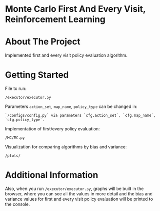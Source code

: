 # Monte Carlo First And Every Visit, Reinforcement Learning


# About The Project

Implemented first and every visit policy evaluation algorithm.



# Getting Started

File to run: 
    
    /executor/executor.py

Parameters `action_set`, `map_name`, `policy_type` can be changed in:
    
    `/configs/config.py` via parameters `cfg.action_set`, `cfg.map_name`, `cfg.policy_type`.

Implementation of first/every policy evaluation:

    /MC/MC.py

Visualization for comparing algorithms by bias and variance:

    /plots/


# Additional Information

Also, when you run `/executor/executor.py`, graphs will be built in the browser, where you can see all the values in more detail and the bias and variance values for first and every visit policy evaluation will be printed to the console.
